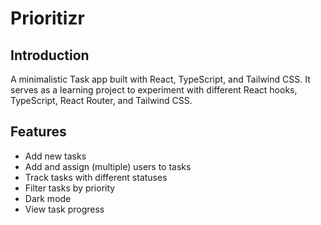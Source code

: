 # Prioritizr

## Introduction

A minimalistic Task app built with React, TypeScript, and Tailwind CSS. It serves as a learning project to experiment with different React hooks, TypeScript, React Router, and Tailwind CSS.

## Features

-   Add new tasks
-   Add and assign (multiple) users to tasks
-   Track tasks with different statuses
-   Filter tasks by priority
-   Dark mode
-   View task progress
